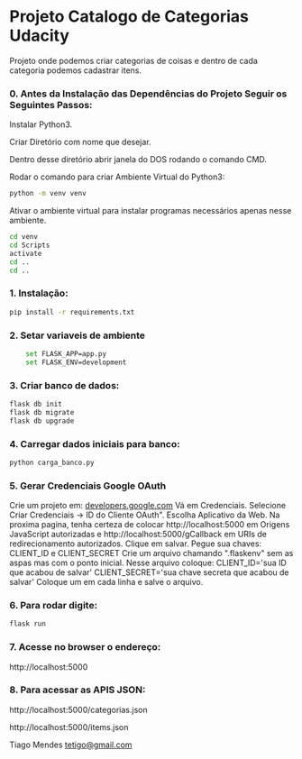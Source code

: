 # Projeto Catalogo de Categorias Udacity


Projeto onde podemos criar categorias de coisas e dentro de cada categoria podemos cadastrar itens.

### 0. Antes da Instalação das Dependências do Projeto Seguir os Seguintes Passos:
Instalar Python3.

Criar Diretório com nome que desejar.

Dentro desse diretório abrir janela do DOS rodando o comando CMD.

Rodar o comando para criar Ambiente Virtual do Python3:

```sh
python -m venv venv
```
Ativar o ambiente virtual para instalar programas necessários apenas nesse ambiente.
```sh
cd venv
cd Scripts
activate
cd ..
cd ..
```

### 1. Instalação:
```sh
pip install -r requirements.txt
```

### 2. Setar variaveis de ambiente
```sh
	set FLASK_APP=app.py
	set FLASK_ENV=development
```

### 3. Criar banco de dados:
```sh
flask db init
flask db migrate
flask db upgrade
```

### 4. Carregar dados iniciais para banco:
```sh
python carga_banco.py
```

### 5. Gerar Credenciais Google OAuth
Crie um projeto em: [developers.google.com](https://console.developers.google.com/)
Vá em Credenciais. Selecione Criar Credenciais -> ID do Cliente OAuth". 
Escolha Aplicativo da Web.
Na proxima pagina, tenha certeza de colocar http://localhost:5000 em Origens JavaScript autorizadas e http://localhost:5000/gCallback em URIs de redirecionamento autorizados.
Clique em salvar.
Pegue sua chaves: CLIENT_ID e CLIENT_SECRET
Crie um arquivo chamando ".flaskenv" sem as aspas mas com o ponto inicial.
Nesse arquivo coloque:
 CLIENT_ID='sua ID que acabou de salvar'
 CLIENT_SECRET='sua chave secreta que acabou de salvar'
Coloque um em cada linha e salve o arquivo.

### 6. Para rodar digite:
```sh
flask run
```

### 7. Acesse no browser o endereço:
http://localhost:5000

### 8. Para acessar as APIS JSON:
http://localhost:5000/categorias.json

http://localhost:5000/items.json

Tiago Mendes
<tetigo@gmail.com>
